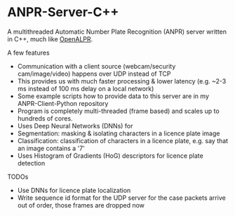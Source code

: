 # ANPR-Server-C++
A multithreaded Automatic Number Plate Recognition (ANPR) server written in C++, much like [OpenALPR](https://github.com/openalpr/openalpr).

A few features
- Communication with a client source (webcam/security cam/image/video) happens over UDP instead of TCP
 - This provides us with much faster processing & lower latency (e.g. ~2-3 ms instead of 100 ms delay on a local network)
 - Some example scripts how to provide data to this server are in my ANPR-Client-Python repository
- Program is completely multi-threaded (frame based) and scales up to hundreds of cores.
- Uses Deep Neural Networks (DNNs) for
 - Segmentation: masking & isolating characters in a licence plate image
 - Classification: classification of characters in a licence plate, e.g. say that an image contains a '7'
- Uses Histogram of Gradients (HoG) descriptors for licence plate detection

TODOs
- Use DNNs for licence plate localization
- Write sequence id format for the UDP server for the case packets arrive out of order, those frames are dropped now
